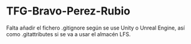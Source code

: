 # TFG-Bravo-Perez-Rubio

Falta añadir el fichero .gitignore según se use Unity o Unreal Engine, así como .gitattributes si se va a usar el almacén LFS.
